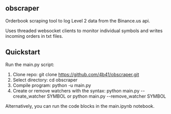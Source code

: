 ## obscraper

Orderbook scraping tool to log Level 2 data from the Binance.us api.

Uses threaded websocket clients to monitor individual symbols and writes incoming orders in txt files.

## Quickstart
Run the main.py script:
1. Clone repo: git clone https://github.com/4b41/obscraper.git
2. Select directory: cd obscraper
3. Compile program: python -u main.py
4. Create or remove watchers with the syntax: python main.py --create_watcher SYMBOL or python main.py --remove_watcher SYMBOL

Alternatively, you can run the code blocks in the main.ipynb notebook.
